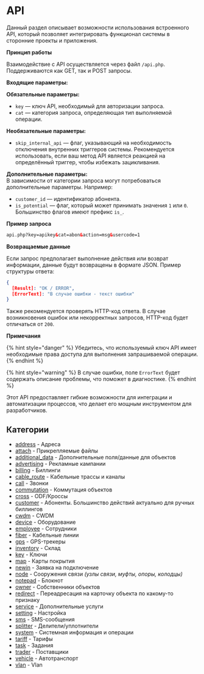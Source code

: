 # API

Данный раздел описывает возможности использования встроенного API, который позволяет интегрировать функционал системы в сторонние проекты и приложения.

**Принцип работы**

Взаимодействие с API осуществляется через файл `/api.php`. Поддерживаются как GET, так и POST запросы.

**Входящие параметры:**

**Обязательные параметры:**

* `key` — ключ API, необходимый для авторизации запроса.
* `cat` — категория запроса, определяющая тип выполняемой операции.

**Необязательные параметры:**

* `skip_internal_api` — флаг, указывающий на необходимость отключения внутренних триггеров системы. Рекомендуется использовать, если ваш метод API является реакцией на определённый триггер, чтобы избежать зацикливания.

**Дополнительные параметры:**\
В зависимости от категории запроса могут потребоваться дополнительные параметры. Например:

* `customer_id` — идентификатор абонента.
* `is_potential` — флаг, который может принимать значения `1` или `0`. Большинство флагов имеют префикс `is_`.

**Пример запроса**

```html
api.php?key=apikey&cat=abon&action=msg&usercode=1
```

**Возвращаемые данные**

Если запрос предполагает выполнение действия или возврат информации, данные будут возвращены в формате JSON. Пример структуры ответа:

```json
{
  [Result]: "OK / ERROR",
  [ErrorText]: "В случае ошибки - текст ошибки"
}
```

Также рекомендуется проверять HTTP-код ответа. В случае возникновения ошибок или некорректных запросов, HTTP-код будет отличаться от `200`.

**Примечания**

{% hint style="danger" %}
Убедитесь, что используемый ключ API имеет необходимые права доступа для выполнения запрашиваемой операции.
{% endhint %}

{% hint style="warning" %}
В случае ошибки, поле `ErrorText` будет содержать описание проблемы, что поможет в диагностике.
{% endhint %}

Этот API предоставляет гибкие возможности для интеграции и автоматизации процессов, что делает его мощным инструментом для разработчиков.

## Категории

* [address](https://wiki.cuba-link.ru/kubalink/api/address) - Адреса
* [attach](https://wiki.cuba-link.ru/kubalink/api/attach) - Прикрепляемые файлы
* [additional\_data](https://wiki.cuba-link.ru/kubalink/api/additional-data) - Дополнительные поля/данные для объектов
* [advertising](https://wiki.cuba-link.ru/kubalink/api/advertising) - Рекламные кампании
* [billing](https://wiki.cuba-link.ru/kubalink/api/billing) - Биллинги
* [cable\_route](https://wiki.cuba-link.ru/kubalink/api/cable-route) - Кабельные трассы и каналы
* [call](https://wiki.cuba-link.ru/kubalink/api/call) - Звонки
* [commutation](https://wiki.cuba-link.ru/kubalink/api/commutation) - Коммутация объектов
* [cross](https://wiki.cuba-link.ru/kubalink/api/cross) - ODF/Кроссы
* [customer](https://wiki.cuba-link.ru/kubalink/api/customer) - Абоненты. Большинство действий актуально для ручных биллингов
* [cwdm](https://wiki.cuba-link.ru/kubalink/api/cwdm) - CWDM
* [device](https://wiki.cuba-link.ru/kubalink/api/device) - Оборудование
* [employee](https://wiki.cuba-link.ru/kubalink/api/employee) - Сотрудники&#x20;
* [fiber](https://wiki.cuba-link.ru/kubalink/api/fiber) - Кабельные линии
* [gps](https://wiki.cuba-link.ru/kubalink/api/gps) - GPS-трекеры
* [inventory](https://wiki.cuba-link.ru/kubalink/api/inventory) - Склад
* [key](https://wiki.cuba-link.ru/kubalink/api/key) - Ключи
* [map](https://wiki.cuba-link.ru/kubalink/api/map) - Карты покрытия
* [newin](https://wiki.cuba-link.ru/kubalink/api/newin) - Заявка на подключение
* [node](https://wiki.cuba-link.ru/kubalink/api/node) - Сооружения связи _(узлы связи, муфты, опоры, колодцы)_
* [notepad](https://wiki.cuba-link.ru/kubalink/api/notepad) - Блокнот&#x20;
* [owner](https://wiki.cuba-link.ru/kubalink/api/owner) - Собственники объектов
* [redirect](https://wiki.cuba-link.ru/kubalink/api/redirect) - Переадресация на карточку объекта по какому-то признаку
* [service](https://wiki.cuba-link.ru/kubalink/api/service) - Дополнительные услуги
* [setting](https://wiki.cuba-link.ru/kubalink/api/setting) - Настройка
* [sms](https://wiki.cuba-link.ru/kubalink/api/sms) - SMS-сообщения
* [splitter](https://wiki.cuba-link.ru/kubalink/api/splitter) - Делители/уплотнители
* [system](https://wiki.cuba-link.ru/kubalink/api/system) - Системная информация и операции
* [tariff](https://wiki.cuba-link.ru/kubalink/api/tariff) - Тарифы
* [task](https://wiki.cuba-link.ru/kubalink/api/task) - Задания
* [trader](https://wiki.cuba-link.ru/kubalink/api/trader) - Поставщики
* [vehicle](https://wiki.cuba-link.ru/kubalink/api/vehicle) - Автотранспорт
* [vlan](https://wiki.cuba-link.ru/kubalink/api/vlan) - Vlan
